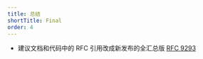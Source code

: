 ```yaml
---
title: 总结
shortTitle: Final
order: 4
---
```


- 建议文档和代码中的 RFC 引用改成新发布的全汇总版 [RFC 9293](https://www.rfc-editor.org/rfc/rfc9293)
